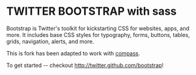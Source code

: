 TWITTER BOOTSTRAP with sass
=================

Bootstrap is Twitter's toolkit for kickstarting CSS for websites, apps, and more. It includes base CSS styles for typography, forms, buttons, tables, grids, navigation, alerts, and more.

This is fork has been adapted to work with [compass](http://www.compass-style.org/).

To get started -- checkout http://twitter.github.com/bootstrap!
